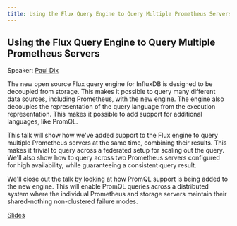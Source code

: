 ```yaml
---
title: Using the Flux Query Engine to Query Multiple Prometheus Servers
---
```


## Using the Flux Query Engine to Query Multiple Prometheus Servers

Speaker: [Paul Dix](/2018-munich/speakers/paul-dix/)

The new open source Flux query engine for InfluxDB is designed to be decoupled from storage. This makes it possible to query many different data sources, including Prometheus, with the new engine. The engine also decouples the representation of the query language from the execution representation. This makes it possible to add support for additional languages, like PromQL.

This talk will show how we've added support to the Flux engine to query multiple Prometheus servers at the same time, combining their results. This makes it trivial to query across a federated setup for scaling out the query. We'll also show how to query across two Prometheus servers configured for high availability, while guaranteeing a consistent query result.

We'll close out the talk by looking at how PromQL support is being added to the new engine. This will enable PromQL queries across a distributed system where the individual Prometheus and storage servers maintain their shared-nothing non-clustered failure modes.

[Slides](/2018-munich/slides/using-the-flux-query-engine-to-query-multiple-prometheus-servers.pdf)
